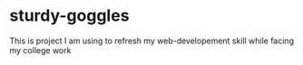 # sturdy-goggles
This is project I am using to refresh
my web-developement skill while facing my college work
